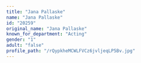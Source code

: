 ```yaml
---
title: "Jana Pallaske"
name: "Jana Pallaske"
id: "20259"
original_name: "Jana Pallaske"
known_for_department: "Acting"
gender: "1"
adult: "false"
profile_path: "/rQypkheMCWLFVCz6jvljeqLP5Bv.jpg"
---
```

